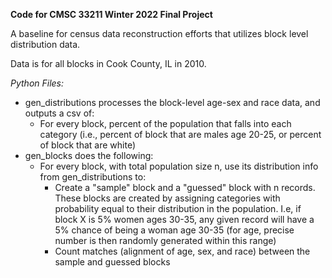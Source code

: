 
**Code for CMSC 33211 Winter 2022 Final Project**

A baseline for census data reconstruction efforts that utilizes block level distribution data.

Data is for all blocks in Cook County, IL in 2010.


_Python Files:_
  - gen_distributions processes the block-level age-sex and race data, and outputs a csv of:
    - For every block, percent of the population that falls into each category 
      (i.e., percent of block that are males age 20-25, or percent of block that are white)
  - gen_blocks does the following:
    - For every block, with total population size n, use its distribution info from gen_distributions to:
      - Create a "sample" block and a "guessed" block with n records. These blocks are created by assigning categories with probability equal to their distribution in the population. I.e, if block X is 5% women ages 30-35, any given record will have a 5% chance of being a woman age 30-35 (for age, precise number is then randomly generated within this range)
      - Count matches (alignment of age, sex, and race) between the sample and guessed blocks 

